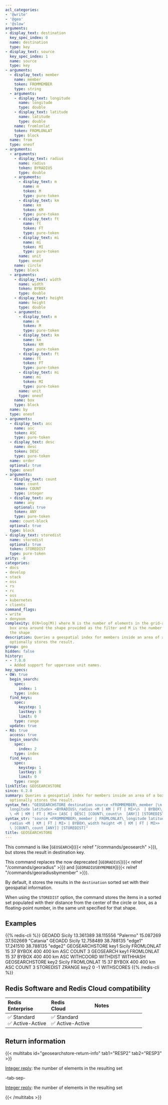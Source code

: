 ```yaml
---
acl_categories:
- '@write'
- '@geo'
- '@slow'
arguments:
- display_text: destination
  key_spec_index: 0
  name: destination
  type: key
- display_text: source
  key_spec_index: 1
  name: source
  type: key
- arguments:
  - display_text: member
    name: member
    token: FROMMEMBER
    type: string
  - arguments:
    - display_text: longitude
      name: longitude
      type: double
    - display_text: latitude
      name: latitude
      type: double
    name: fromlonlat
    token: FROMLONLAT
    type: block
  name: from
  type: oneof
- arguments:
  - arguments:
    - display_text: radius
      name: radius
      token: BYRADIUS
      type: double
    - arguments:
      - display_text: m
        name: m
        token: M
        type: pure-token
      - display_text: km
        name: km
        token: KM
        type: pure-token
      - display_text: ft
        name: ft
        token: FT
        type: pure-token
      - display_text: mi
        name: mi
        token: MI
        type: pure-token
      name: unit
      type: oneof
    name: circle
    type: block
  - arguments:
    - display_text: width
      name: width
      token: BYBOX
      type: double
    - display_text: height
      name: height
      type: double
    - arguments:
      - display_text: m
        name: m
        token: M
        type: pure-token
      - display_text: km
        name: km
        token: KM
        type: pure-token
      - display_text: ft
        name: ft
        token: FT
        type: pure-token
      - display_text: mi
        name: mi
        token: MI
        type: pure-token
      name: unit
      type: oneof
    name: box
    type: block
  name: by
  type: oneof
- arguments:
  - display_text: asc
    name: asc
    token: ASC
    type: pure-token
  - display_text: desc
    name: desc
    token: DESC
    type: pure-token
  name: order
  optional: true
  type: oneof
- arguments:
  - display_text: count
    name: count
    token: COUNT
    type: integer
  - display_text: any
    name: any
    optional: true
    token: ANY
    type: pure-token
  name: count-block
  optional: true
  type: block
- display_text: storedist
  name: storedist
  optional: true
  token: STOREDIST
  type: pure-token
arity: -8
categories:
- docs
- develop
- stack
- oss
- rs
- rc
- oss
- kubernetes
- clients
command_flags:
- write
- denyoom
complexity: O(N+log(M)) where N is the number of elements in the grid-aligned bounding
  box area around the shape provided as the filter and M is the number of items inside
  the shape
description: Queries a geospatial index for members inside an area of a box or a circle,
  optionally stores the result.
group: geo
hidden: false
history:
- - 7.0.0
  - Added support for uppercase unit names.
key_specs:
- OW: true
  begin_search:
    spec:
      index: 1
    type: index
  find_keys:
    spec:
      keystep: 1
      lastkey: 0
      limit: 0
    type: range
  update: true
- RO: true
  access: true
  begin_search:
    spec:
      index: 2
    type: index
  find_keys:
    spec:
      keystep: 1
      lastkey: 0
      limit: 0
    type: range
linkTitle: GEOSEARCHSTORE
since: 6.2.0
summary: Queries a geospatial index for members inside an area of a box or a circle,
  optionally stores the result.
syntax_fmt: "GEOSEARCHSTORE destination source <FROMMEMBER\_member |\n  FROMLONLAT\_\
  longitude latitude> <BYRADIUS\_radius <M | KM | FT | MI>\n  | BYBOX\_width height\
  \ <M | KM | FT | MI>> [ASC | DESC] [COUNT\_count\n  [ANY]] [STOREDIST]"
syntax_str: "source <FROMMEMBER\_member | FROMLONLAT\_longitude latitude> <BYRADIUS\_\
  radius <M | KM | FT | MI> | BYBOX\_width height <M | KM | FT | MI>> [ASC | DESC]\
  \ [COUNT\_count [ANY]] [STOREDIST]"
title: GEOSEARCHSTORE
---
```

This command is like [`GEOSEARCH`]({{< relref "/commands/geosearch" >}}), but stores the result in destination key.

This command replaces the now deprecated [`GEORADIUS`]({{< relref "/commands/georadius" >}}) and [`GEORADIUSBYMEMBER`]({{< relref "/commands/georadiusbymember" >}}).

By default, it stores the results in the `destination` sorted set with their geospatial information.

When using the `STOREDIST` option, the command stores the items in a sorted set populated with their distance from the center of the circle or box, as a floating-point number, in the same unit specified for that shape.

## Examples

{{% redis-cli %}}
GEOADD Sicily 13.361389 38.115556 "Palermo" 15.087269 37.502669 "Catania"
GEOADD Sicily 12.758489 38.788135 "edge1"   17.241510 38.788135 "edge2" 
GEOSEARCHSTORE key1 Sicily FROMLONLAT 15 37 BYBOX 400 400 km ASC COUNT 3
GEOSEARCH key1 FROMLONLAT 15 37 BYBOX 400 400 km ASC WITHCOORD WITHDIST WITHHASH
GEOSEARCHSTORE key2 Sicily FROMLONLAT 15 37 BYBOX 400 400 km ASC COUNT 3 STOREDIST
ZRANGE key2 0 -1 WITHSCORES
{{% /redis-cli %}}

## Redis Software and Redis Cloud compatibility

| Redis<br />Enterprise | Redis<br />Cloud | <span style="min-width: 9em; display: table-cell">Notes</span> |
|:----------------------|:-----------------|:------|
| <span title="Supported">&#x2705; Standard</span><br /><span title="Supported"><nobr>&#x2705; Active-Active</nobr></span> | <span title="Supported">&#x2705; Standard</span><br /><span title="Supported"><nobr>&#x2705; Active-Active</nobr></span> |  |

## Return information

{{< multitabs id="geosearchstore-return-info" 
    tab1="RESP2" 
    tab2="RESP3" >}}

[Integer reply](../../develop/reference/protocol-spec#integers): the number of elements in the resulting set

-tab-sep-

[Integer reply](../../develop/reference/protocol-spec#integers): the number of elements in the resulting set

{{< /multitabs >}}
